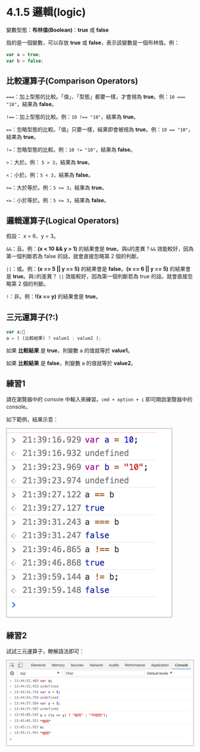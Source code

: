 # 4.1.5 邏輯\(logic\)

變數型態：**布林值\(Boolean\)**：**true** 或 **false**

指的是一個變數，可以存放 **true** 或 **false**，表示該變數是一個布林值。例：

```javascript
var a = true;
var b = false;
```

## 比較運算子\(Comparison Operators\)

`===`：加上型態的比較。「值」、「型態」都要一樣，才會視為 **true**。例：`10 === "10"`，結果為 **false**。

`!==`：加上型態的比較。例：`10 !== "10"`，結果為 **true**。

`==`：忽略型態的比較。「值」只要一樣，結果即會被視為 **true**。例：`10 == "10"`，結果為 **true**。

`!=`：忽略型態的比較。例：`10 != "10"`，結果為 **false**。

`>`：大於。例： `5 > 3`，結果為 **true**。

`<`：小於。例：`5 < 3`，結果為 **false**。

`>=`：大於等於。例：`5 >= 3`，結果為 **true**。

`<=`：小於等於。例：`5 <= 3`，結果為 **false**。

## 邏輯運算子\(Logical Operators\)

假設： x = 6、y = 3。

`&&`：且。例：**\(x &lt; 10 && y &gt; 1\)** 的結果會是 **true**。與`&`的差異？`&&` 效能較好，因為第一個判斷若為 false 的話，就會直接忽略第 2 個的判斷。

`||`：或。例：**\(x == 5 \|\| y == 5\)** 的結果會是 **false**。**\(x == 6 \|\| y == 5\)** 的結果會是 **true**。與`|`的差異？ `||` 效能較好，因為第一個判斷若為 true 的話，就會直接忽略第 2 個的判斷。

`!`：非。例：**!\(x == y\)** 的結果會是 **true**。

## 三元運算子\(?:\)

```javascript
var a;
a = ( (比較結果) ? value1 : value2 );
```

如果 **比較結果** 是 **true**，則變數 a 的值就等於 **value1**。

如果 **比較結果** 是 **false**，則變數 a 的值就等於 **value2**。

## 練習1

請在瀏覽器中的 console 中輸入來練習。`cmd + option + i` 即可開啟瀏覽器中的 console。

如下範例，結果示意：

![](../../.gitbook/assets/logic_boolean.png)

## 練習2

試試三元運算子，瞭解語法即可：

![](../../.gitbook/assets/san-yuan-yun-suan-zi.png)

